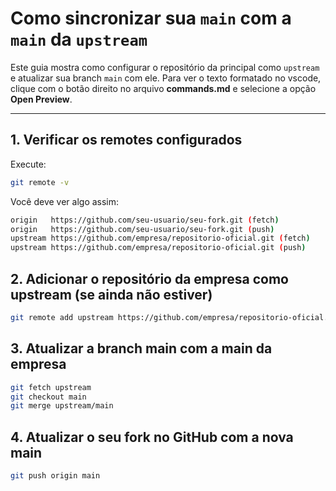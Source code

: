 # Como sincronizar sua `main` com a `main` da `upstream`

Este guia mostra como configurar o repositório da principal como `upstream` e atualizar sua branch `main` com ele. Para ver o texto formatado no vscode, clique com o botão direito no arquivo **commands.md** e selecione a opção **Open Preview**.

---

## 1. Verificar os remotes configurados

Execute:

```bash
git remote -v
```

Você deve ver algo assim:

```bash
origin   https://github.com/seu-usuario/seu-fork.git (fetch)
origin   https://github.com/seu-usuario/seu-fork.git (push)
upstream https://github.com/empresa/repositorio-oficial.git (fetch)
upstream https://github.com/empresa/repositorio-oficial.git (push)
```

## 2. Adicionar o repositório da empresa como upstream (se ainda não estiver)

```bash
git remote add upstream https://github.com/empresa/repositorio-oficial.git
```

## 3. Atualizar a branch main com a main da empresa

```bash
git fetch upstream
git checkout main
git merge upstream/main
```

## 4. Atualizar o seu fork no GitHub com a nova main

```bash
git push origin main
```